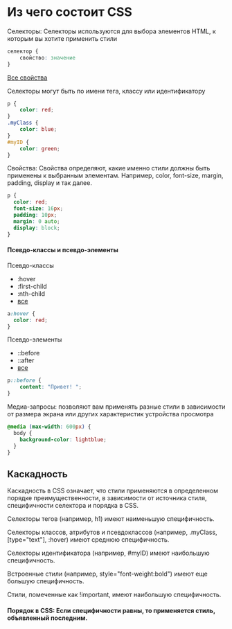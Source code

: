 # Из чего состоит CSS
Селекторы: Селекторы используются для выбора элементов HTML, к которым вы хотите применить стили

```css
селектор {  
    свойство: значение
}
```

[Все свойства](https://www.w3schools.com/cssref/index.php)




Селекторы могут быть по имени тега, классу или идентификатору
```css
p {
    color: red;
}
.myClass {
    color: blue;
}
#myID {
    color: green;
}
```

Свойства: Свойства определяют, какие именно стили должны быть применены к выбранным элементам. Например, color, font-size, margin, padding, display и так далее.
```css
p {
  color: red;
  font-size: 16px;
  padding: 10px;
  margin: 0 auto;
  display: block;
} 
```

#### Псевдо-классы и псевдо-элементы
Псевдо-классы
* :hover
* :first-child
* :nth-child
* [все](https://developer.mozilla.org/ru/docs/Web/CSS/Pseudo-classes)
```css 
a:hover {
  color: red;
}
```

Псевдо-элементы
* ::before
* ::after
* [все](https://developer.mozilla.org/ru/docs/Web/CSS/Pseudo-elements)
```css 
p::before {
    content: "Привет! ";
}
```

Медиа-запросы: позволяют вам применять разные стили в зависимости от размера экрана или других характеристик устройства просмотра
```css
@media (max-width: 600px) {
  body {
    background-color: lightblue;
  }
}
```


## Каскадность
Каскадность в CSS означает, что стили применяются в определенном порядке преимущественности, в зависимости от источника стиля, специфичности селектора и порядка в CSS.

Селекторы тегов (например, h1) имеют наименьшую специфичность.

Селекторы классов, атрибутов и псевдоклассов (например, .myClass, [type="text"], :hover) имеют среднюю специфичность.

Селекторы идентификатора (например, #myID) имеют наибольшую специфичность.

Встроенные стили (например, style="font-weight:bold") имеют еще большую специфичность.

Стили, помеченные как !important, имеют наибольшую специфичность.

#### Порядок в CSS: Если специфичности равны, то применяется стиль, объявленный последним.
